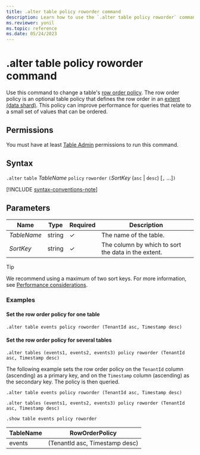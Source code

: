```yaml
---
title: .alter table policy roworder command
description: Learn how to use the `.alter table policy roworder` command to change a table's row order policy.
ms.reviewer: yonil
ms.topic: reference
ms.date: 05/24/2023
---
```

# .alter table policy roworder command

Use this command to change a table's [row order policy](row-order-policy.md). The row order policy is an optional table policy that defines the row order in an [extent (data shard)](extents-overview.md). This policy can improve performance for queries that relate to a small set of values that can be ordered.

## Permissions

You must have at least [Table Admin](access-control/role-based-access-control.md) permissions to run this command.

## Syntax

`.alter` `table` *TableName* `policy` `roworder` `(`*SortKey* (`asc` | `desc`) [`,` ...]`)`

[!INCLUDE [syntax-conventions-note](../../includes/syntax-conventions-note.md)]

## Parameters

| Name | Type | Required | Description |
|--|--|--|--|
| *TableName* | string | &check;| The name of the table.|
| *SortKey* |string | &check; | The column by which to sort the data in the extent.|

> [!TIP]
> We recommend using a maximum of two sort keys. For more information, see [Performance considerations](row-order-policy.md#performance-considerations).

### Examples

#### Set the row order policy for one table

```kusto
.alter table events policy roworder (TenantId asc, Timestamp desc)
```

#### Set the row order policy for several tables

```kusto
.alter tables (events1, events2, events3) policy roworder (TenantId asc, Timestamp desc)
```

The following example sets the row order policy on the `TenantId` column (ascending) as a primary key, and on the `Timestamp` column (ascending) as the secondary key. The policy is then queried.

```kusto
.alter table events policy roworder (TenantId asc, Timestamp desc)

.alter tables (events1, events2, events3) policy roworder (TenantId asc, Timestamp desc)

.show table events policy roworder 
```

|TableName|RowOrderPolicy|
|---|---|
|events|(TenantId asc, Timestamp desc)|

